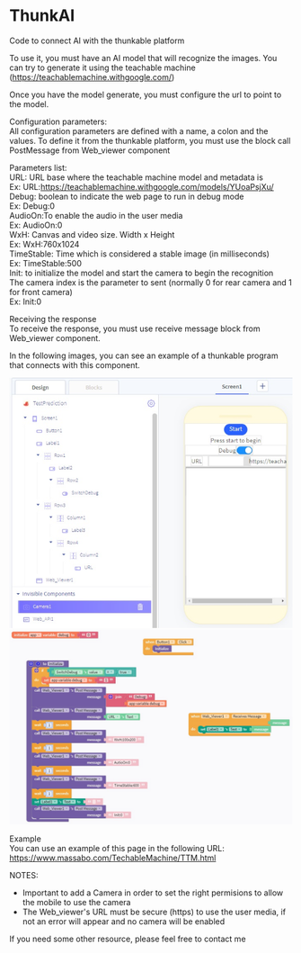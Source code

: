 # ThunkAI
Code to connect AI with the thunkable platform

To use it, you must have an AI model that will recognize the images.
You can try to generate it using the teachable machine (https://teachablemachine.withgoogle.com/)

Once you have the model generate, you must configure the url to point to the model.

Configuration parameters:<br>
All configuration parameters are defined with a name, a colon and the values. 
To define it from the thunkable platform, you must use the block call PostMessage from Web_viewer component

Parameters list:<br>
  URL: URL base where the teachable machine model and metadata is<br>
    Ex: URL:https://teachablemachine.withgoogle.com/models/YUoaPsjXu/<br>
  Debug: boolean to indicate the web page to run in debug mode<br>
    Ex: Debug:0<br>
  AudioOn:To enable the audio in the user media<br>
    Ex: AudioOn:0<br>
  WxH: Canvas and video size. Width x Height<br>
    Ex: WxH:760x1024<br>
  TimeStable: Time which is considered a stable image (in milliseconds)<br>
    Ex: TimeStable:500<br>
  Init: to initialize the model and start the camera to begin the recognition<br>
  	The camera index is the parameter to sent (normally 0 for rear camera and 1 for front camera)<br>
    Ex: Init:0<br>


 Receiving the response<br>
 To receive the response, you must use receive message block from Web_viewer component.

 In the following images, you can see an example of a thunkable program that connects with this component.
 
<img src="https://github.com/pocjoc/ThunkAI/blob/main/ExampleDesign.jpg" />
<img src="https://github.com/pocjoc/ThunkAI/blob/main/ExampleBlocks.jpg" />

 Example<br>
 You can use an example of this page in the following URL:
 https://www.massabo.com/TechableMachine/TTM.html

 NOTES:
 - Important to add a Camera in order to set the right permisions to allow the mobile to use the camera
 - The Web_viewer's URL must be secure (https) to use the user media, if not an error will appear and no camera will be enabled


If you need some other resource, please feel free to contact me
